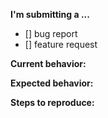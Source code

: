 **I'm submitting a ...**
- [] bug report
- [] feature request

**Current behavior:**
<!-- How the bug manifests. -->

**Expected behavior:**
<!-- Behavior would be without the bug. -->

**Steps to reproduce:**

